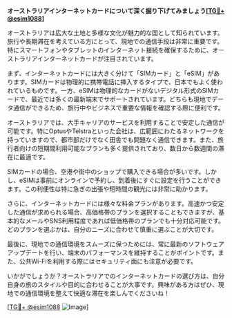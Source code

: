 **オーストラリアインターネットカードについて深く掘り下げてみましょう[[TG💪+ @esim1088](https://t.me/s/esim1088)]**

オーストラリアは広大な土地と多様な文化が魅力的な国として知られています。旅行や長期滞在を考えている方にとって、現地での通信手段は非常に重要です。特にスマートフォンやタブレットのインターネット接続を確保するために、オーストラリアインターネットカードが注目されています。

まず、インターネットカードには大きく分けて「SIMカード」と「eSIM」があります。SIMカードは物理的に携帯電話に挿入するタイプで、日本でもよく使われているものです。一方、eSIMは物理的なカードがないデジタル形式のSIMカードで、最近では多くの最新端末でサポートされています。どちらも現地でデータ通信ができるため、旅行中やビジネスで重要な情報を確認する際に便利です。

オーストラリアでは、大手キャリアのサービスを利用することで安定した通信が可能です。特にOptusやTelstraといった会社は、広範囲にわたるネットワークを持っていますので、都市部だけでなく田舎でも問題なく通信できます。また、旅行者向けの短期間利用可能なプランも多く提供されており、数日から数週間の滞在に最適です。

SIMカードの場合、空港や街中のショップで購入できる場合が多いです。しかし、eSIMは事前にオンラインで予約し、到着後にすぐに設定を行うことができます。この利便性は特に急ぎの出張や短時間の観光には非常に助かります。

さらに、インターネットカードには様々な料金プランがあります。高速かつ安定した通信が求められる場合、高価格帯のプランを選択することもできますが、基本的なメールやSNS利用程度であれば低価格帯のプランでも十分対応可能です。どのプランを選ぶかは、自分のニーズに合わせて慎重に選ぶことが大切です。

最後に、現地での通信環境をスムーズに保つためには、常に最新のソフトウェアアップデートを行い、端末のパフォーマンスを維持することがポイントです。また、公共Wi-Fiを利用する際にはセキュリティ面にも注意が必要です。

いかがでしょうか？オーストラリアでのインターネットカードの選び方は、自分自身の旅のスタイルや目的に合わせることが大事です。興味がある方はぜひ、現地での通信環境を整えて快適な滞在を楽しんでくださいね！

[[TG💪+ @esim1088](https://t.me/s/esim1088) ![Image](https://i.postimg.cc/Y0z9fWf4/image.png)]